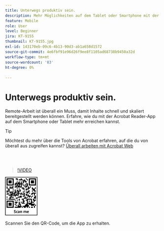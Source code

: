```yaml
---
title: Unterwegs produktiv sein.
description: Mehr Möglichkeiten auf dem Tablet oder Smartphone mit der Acrobat Reader-App
feature: Mobile
role: User
level: Beginner
jira: KT-9155
thumbnail: KT-9155.jpg
exl-id: 143170eb-09c6-4b13-90d3-ab1a658d1572
source-git-commit: 4e6fbf91e96d26f9ee8f1105ad68738b9450a32d
workflow-type: tm+mt
source-wordcount: '83'
ht-degree: 0%

---
```


# Unterwegs produktiv sein.

Remote-Arbeit ist überall ein Muss, damit Inhalte schnell und skaliert bereitgestellt werden können. Erfahre, wie du mit der Acrobat Reader-App auf dem Smartphone oder Tablet mehr erreichen kannst.

>[!TIP]
>
>Möchtest du mehr über die Tools von Acrobat erfahren, auf die du von überall aus zugreifen kannst? [Überall arbeiten mit Acrobat Web](acrobatweb.md)

<br> 

>[!VIDEO](https://video.tv.adobe.com/v/337972?quality=12&learn=on&hidetitle=true)

![QR-Code](../assets/Acrobatqrcode.jpg)

Scannen Sie den QR-Code, um die App zu erhalten.
